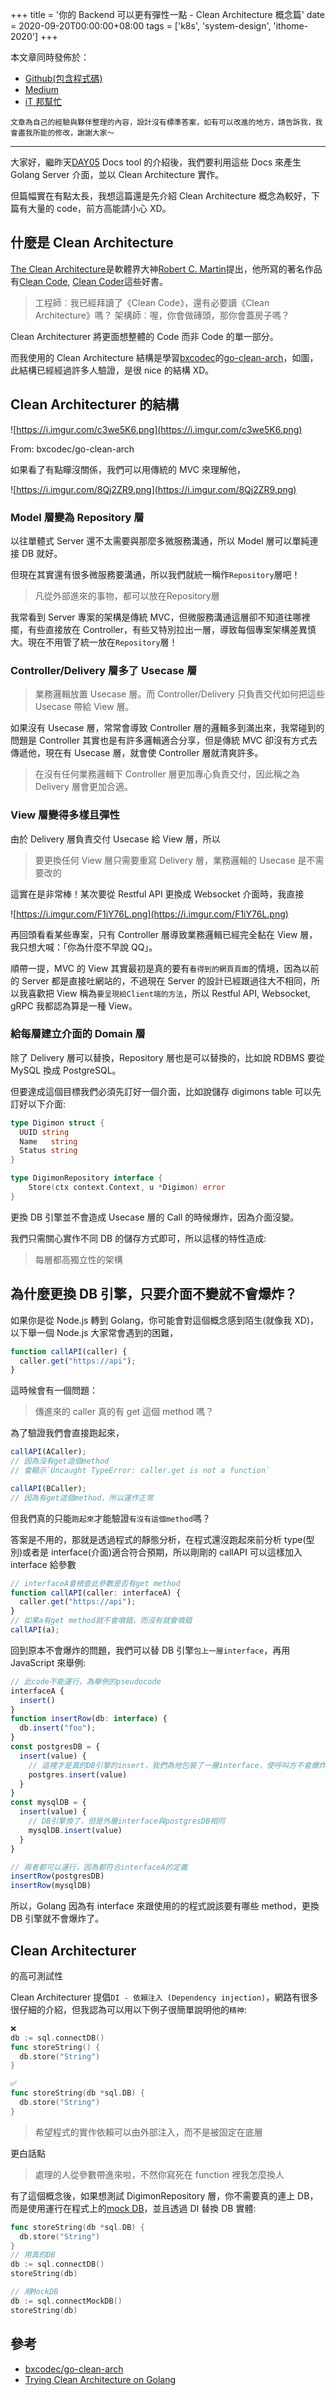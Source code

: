 +++
title = '你的 Backend 可以更有彈性一點 - Clean Architecture 概念篇'
date = 2020-09-20T00:00:00+08:00
tags = ['k8s', 'system-design', 'ithome-2020']
+++

本文章同時發佈於：

- [Github(包含程式碼)](https://github.com/superj80820/2020-ithelp-contest/blob/master/DAY06)
- [Medium](https://medium.com/%E9%AB%92%E6%A1%B6%E5%AD%90/day6-%E4%BD%A0%E7%9A%84-backend-%E5%8F%AF%E4%BB%A5%E6%9B%B4%E6%9C%89%E5%BD%88%E6%80%A7%E4%B8%80%E9%BB%9E-clean-architecture-%E6%A6%82%E5%BF%B5%E7%AF%87-ab74d6d910f4)
- [iT 邦幫忙](https://ithelp.ithome.com.tw/articles/10240228)

```
文章為自己的經驗與夥伴整理的內容，設計沒有標準答案，如有可以改進的地方，請告訴我，我會盡我所能的修改，謝謝大家～
```

---

大家好，繼昨天[DAY05](https://github.com/superj80820/2020-ithelp-contest/blob/master/DAY05) Docs tool 的介紹後，我們要利用這些 Docs 來產生 Golang Server 介面，並以 Clean Architecture 實作。

但篇幅實在有點太長，我想這篇還是先介紹 Clean Architecture
概念為較好，下篇有大量的 code，前方高能請小心 XD。

## 什麼是 Clean Architecture

[The Clean Architecture](https://blog.cleancoder.com/uncle-bob/2012/08/13/the-clean-architecture.html)是軟體界大神[Robert C. Martin](https://en.wikipedia.org/wiki/Robert_C._Martin)提出，他所寫的著名作品有[Clean Code](https://www.books.com.tw/products/0010579897), [Clean Coder](http://books.com.tw/products/0010598217)這些好書。

> 工程師︰我已經拜讀了《Clean Code》，還有必要讀《Clean Architecture》嗎？ 架構師︰喔，你會做磚頭，那你會蓋房子嗎？
> 

Clean Architecturer 將更面想整體的 Code 而非 Code 的單一部分。

而我使用的 Clean Architecture 結構是學習[bxcodec](https://github.com/bxcodec)的[go-clean-arch](https://github.com/bxcodec/go-clean-arch)，如圖，此結構已經經過許多人驗證，是很 nice 的結構 XD。

## Clean Architecturer 的結構

![https://i.imgur.com/c3we5K6.png](https://i.imgur.com/c3we5K6.png)

From: bxcodec/go-clean-arch

如果看了有點矇沒關係，我們可以用傳統的 MVC 來理解他，

![https://i.imgur.com/8Qj2ZR9.png](https://i.imgur.com/8Qj2ZR9.png)

### Model 層變為 Repository 層

以往單體式 Server 還不太需要與那麼多微服務溝通，所以 Model
層可以單純連接 DB 就好。

但現在其實還有很多微服務要溝通，所以我們就統一稱作`Repository`層吧！

> 凡從外部進來的事物，都可以放在Repository層
> 

我常看到 Server 專案的架構是傳統 MVC，但微服務溝通這層卻不知道往哪裡擺，有些直接放在 Controller，有些又特別拉出一層，導致每個專案架構差異慎大。現在不用管了統一放在`Repository`層！

### Controller/Delivery 層多了 Usecase 層

> 業務邏輯放置 Usecase 層。而 Controller/Delivery 只負責交代如何把這些 Usecase 帶給 View 層。
> 

如果沒有 Usecase 層，常常會導致 Controller 層的邏輯多到滿出來，我常碰到的問題是 Controller 其實也是有許多邏輯適合分享，但是傳統 MVC 卻沒有方式去傳遞他，現在有 Usecase 層，就會使 Controller 層就清爽許多。

> 在沒有任何業務邏輯下 Controller 層更加專心負責交付，因此稱之為 Delivery 層會更加合適。
> 

### View 層變得多樣且彈性

由於 Delivery 層負責交付 Usecase 給 View 層，所以

> 要更換任何 View 層只需要重寫 Delivery 層，業務邏輯的 Usecase 是不需要改的
> 

這實在是非常棒！某次要從 Restful API 更換成 Websocket 介面時，我直接

![https://i.imgur.com/F1iY76L.png](https://i.imgur.com/F1iY76L.png)

再回頭看看某些專案，只有 Controller 層導致業務邏輯已經完全黏在 View 層，我只想大喊：「你為什麼不早說 QQ」。

順帶一提，MVC 的 View 其實最初是真的要有`看得到的網頁頁面`的情境，因為以前的 Server
都是直接吐網站的，不過現在 Server 的設計已經跟過往大不相同，所以我喜歡把 View 稱為`要呈現給Client端的方法`，所以 Restful API, Websocket, gRPC 我都認為算是一種 View。

### 給每層建立介面的 Domain 層

除了 Delivery 層可以替換，Repository 層也是可以替換的，比如說 RDBMS 要從 MySQL 換成 PostgreSQL。

但要達成這個目標我們必須先訂好一個介面，比如說儲存 digimons table 可以先訂好以下介面:

```go
type Digimon struct {
  UUID string
  Name   string
  Status string
}

type DigimonRepository interface {
	Store(ctx context.Context, u *Digimon) error
}
```

更換 DB 引擎並不會造成 Usecase 層的 Call 的時候爆炸，因為介面沒變。

我們只需關心實作不同 DB 的儲存方式即可，所以這樣的特性造成:

> 每層都高獨立性的架構
> 

## 為什麼更換 DB 引擎，只要介面不變就不會爆炸？

如果你是從 Node.js 轉到 Golang，你可能會對這個概念感到陌生(就像我
XD)，以下舉一個 Node.js 大家常會遇到的困難，

```jsx
function callAPI(caller) {
  caller.get("https://api");
}
```

這時候會有一個問題：

> 傳進來的 caller 真的有 get 這個 method 嗎？
> 

為了驗證我們會直接跑起來，

```jsx
callAPI(ACaller);
// 因為沒有get這個method
// 會顯示`Uncaught TypeError: caller.get is not a function`

callAPI(BCaller);
// 因為有get這個method，所以運作正常
```

但我們真的只能`跑起來`才能驗證`有沒有這個method`嗎？

答案是不用的，那就是透過程式的靜態分析，在程式還沒跑起來前分析 type(型別)或者是 interface(介面)適合符合預期，所以剛剛的 callAPI 可以這樣加入 interface 給參數

```jsx
// interfaceA會檢查此參數是否有get method
function callAPI(caller: interfaceA) {
  caller.get("https://api");
}
// 如果a有get method就不會噴錯，而沒有就會噴錯
callAPI(a);
```

回到原本不會爆炸的問題，我們可以替 DB 引擎`包上一層interface`，再用 JavaScript 來舉例:

```jsx
// 此code不能運行，為舉例的pseudocode
interfaceA {
  insert()
}
function insertRow(db: interface) {
  db.insert("foo");
}
const postgresDB = {
  insert(value) {
    // 這裡才是真的DB引擎的insert，我們為他包裝了一層interface，使呼叫方不會爆炸
    postgres.insert(value)
  }
}
const mysqlDB = {
  insert(value) {
    // DB引擎換了，但是外層interface與postgresDB相同
    mysqlDB.insert(value)
  }
}

// 兩者都可以運行，因為都符合interfaceA的定義
insertRow(postgresDB)
insertRow(mysqlDB)
```

所以，Golang 因為有 interface 來跟使用的的程式說該要有哪些 method，更換 DB 引擎就不會爆炸了。

## Clean Architecturer
的高可測試性

Clean Architecturer 提倡`DI - 依賴注入 (Dependency injection)`，網路有很多很仔細的介紹，但我認為可以用以下例子很簡單說明他的`精神`:

```go
❌
db := sql.connectDB()
func storeString() {
  db.store("String")
}

✅
func storeString(db *sql.DB) {
  db.store("String")
}
```

> 希望程式的實作依賴可以由外部注入，而不是被固定在底層
> 

更白話點

> 處理的人從參數帶進來啦，不然你寫死在 function 裡我怎麼換人
> 

有了這個概念後，如果想測試 DigimonRepository 層，你不需要真的連上 DB，而是使用運行在程式上的[mock DB](https://github.com/DATA-DOG/go-sqlmock)，並且透過 DI 替換 DB 實體:

```go
func storeString(db *sql.DB) {
  db.store("String")
}
// 用真的DB
db := sql.connectDB()
storeString(db)

// 用MockDB
db := sql.connectMockDB()
storeString(db)
```

## 參考

- [bxcodec/go-clean-arch](https://github.com/bxcodec/go-clean-arch)
- [Trying Clean Architecture on Golang](https://medium.com/hackernoon/golang-clean-archithecture-efd6d7c43047)